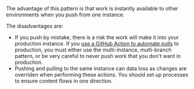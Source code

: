 The advantage of this pattern is that work is instantly available to other environments when you push from one instance.

The disadvantages are:

* If you push by mistake, there is a risk the work will make it into your production instance. If you [use a GitHub Action to automate pulls](#optional-use-a-github-action-to-automate-pulls) to production, you must either use the multi-instance, multi-branch pattern, or be very careful to never push work that you don't want in production.
* Pushing and pulling to the same instance can data loss as changes are overriden when performing these actions. You should set up processes to ensure content flows in one direction.
